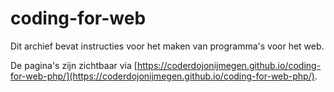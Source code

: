# coding-for-web
Dit archief bevat instructies voor het maken van programma's voor het web.

De pagina's zijn zichtbaar via [https://coderdojonijmegen.github.io/coding-for-web-php/](https://coderdojonijmegen.github.io/coding-for-web-php/).
